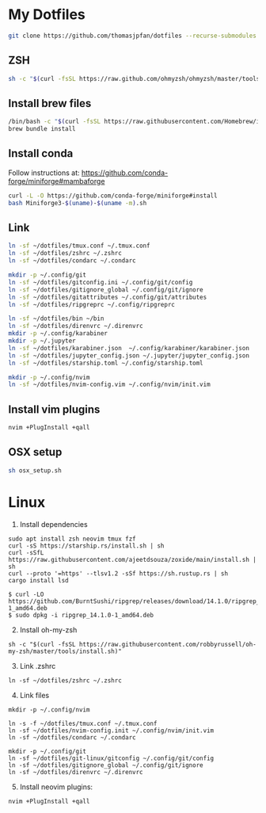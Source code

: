 # My Dotfiles

```bash
git clone https://github.com/thomasjpfan/dotfiles --recurse-submodules
```

## ZSH

```bash
sh -c "$(curl -fsSL https://raw.github.com/ohmyzsh/ohmyzsh/master/tools/install.sh)"
```

## Install brew files

```bash
/bin/bash -c "$(curl -fsSL https://raw.githubusercontent.com/Homebrew/install/master/install.sh)"
brew bundle install
```

## Install conda

Follow instructions at: https://github.com/conda-forge/miniforge#mambaforge

```bash
curl -L -O https://github.com/conda-forge/miniforge#install
bash Miniforge3-$(uname)-$(uname -m).sh
```

## Link

```bash
ln -sf ~/dotfiles/tmux.conf ~/.tmux.conf
ln -sf ~/dotfiles/zshrc ~/.zshrc
ln -sf ~/dotfiles/condarc ~/.condarc

mkdir -p ~/.config/git
ln -sf ~/dotfiles/gitconfig.ini ~/.config/git/config
ln -sf ~/dotfiles/gitignore_global ~/.config/git/ignore
ln -sf ~/dotfiles/gitattributes ~/.config/git/attributes
ln -sf ~/dotfiles/ripgreprc ~/.config/ripgreprc

ln -sf ~/dotfiles/bin ~/bin
ln -sf ~/dotfiles/direnvrc ~/.direnvrc
mkdir -p ~/.config/karabiner
mkdir -p ~/.jupyter
ln -sf ~/dotfiles/karabiner.json  ~/.config/karabiner/karabiner.json
ln -sf ~/dotfiles/jupyter_config.json ~/.jupyter/jupyter_config.json
ln -sf ~/dotfiles/starship.toml ~/.config/starship.toml

mkdir -p ~/.config/nvim
ln -sf ~/dotfiles/nvim-config.vim ~/.config/nvim/init.vim
```

## Install vim plugins

```bash
nvim +PlugInstall +qall
```

## OSX setup

```bash
sh osx_setup.sh
```

# Linux

1. Install dependencies

```
sudo apt install zsh neovim tmux fzf
curl -sS https://starship.rs/install.sh | sh
curl -sSfL https://raw.githubusercontent.com/ajeetdsouza/zoxide/main/install.sh | sh
curl --proto '=https' --tlsv1.2 -sSf https://sh.rustup.rs | sh
cargo install lsd

$ curl -LO https://github.com/BurntSushi/ripgrep/releases/download/14.1.0/ripgrep_14.1.0-1_amd64.deb
$ sudo dpkg -i ripgrep_14.1.0-1_amd64.deb
```

2. Install oh-my-zsh

```
sh -c "$(curl -fsSL https://raw.githubusercontent.com/robbyrussell/oh-my-zsh/master/tools/install.sh)"
```

3. Link .zshrc

```
ln -sf ~/dotfiles/zshrc ~/.zshrc
```

4. Link files

```
mkdir -p ~/.config/nvim

ln -s -f ~/dotfiles/tmux.conf ~/.tmux.conf
ln -sf ~/dotfiles/nvim-config.init ~/.config/nvim/init.vim
ln -sf ~/dotfiles/condarc ~/.condarc

mkdir -p ~/.config/git
ln -sf ~/dotfiles/git-linux/gitconfig ~/.config/git/config
ln -sf ~/dotfiles/gitignore_global ~/.config/git/ignore
ln -sf ~/dotfiles/direnvrc ~/.direnvrc
```

5. Install neovim plugins:

```
nvim +PlugInstall +qall
```
